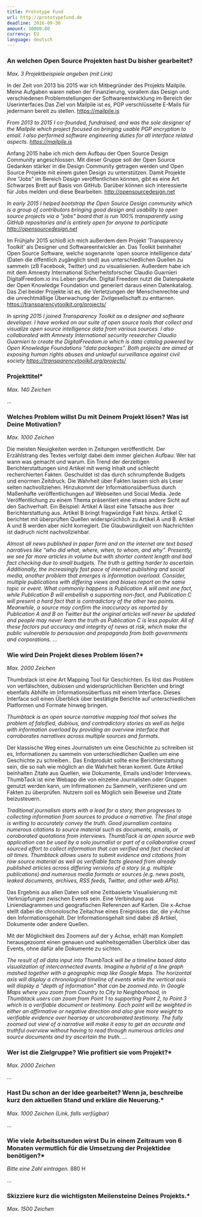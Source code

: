 ```yaml
---
title: Prototype Fund
url: http://prototypefund.de
deadline: 2016-09-30
amount: 30000.00
currency: EU
language: deutsch
---
```


### An welchen Open Source Projekten hast Du bisher gearbeitet?

*Max. 3 Projektbeispiele angeben (mit Link)*


In der Zeit von 2013 bis 2015 war ich Mitbegründer des Projekts Mailpile. Meine Aufgaben waren neben der Finanzierung, vorallem das Design und verschiedenen Problemstellungen der Softwareentwicklung im Bereich der Userinterfaces.Das Ziel von Mailpile ist es, PGP verschlüsselte E-Mails für jedermann bereit zu stellen.
https://mailpile.is

*From 2013 to 2015 I co-founded, fundraised, and was the sole designer of the Mailpile which project focused on bringing usable PGP encryption to email. I also performed software engineering duties for all interface related aspects. https://mailpile.is*


Anfang 2015 habe ich mich dem Aufbau der Open Source Design Community angeschlossen. Mit dieser Gruppe soll der Open Source Gedanken stärker in die Design Community getragen werden und Open Source Projekte mit einem guten Design zu unterstützen. Damit Projekte ihre "Jobs" im Bereich Design veröffentlichen können, gibt es eine Art Schwarzes Brett auf Basis von GitHub. Darüber können sich interessierte für Jobs melden und diese Bearbeiten.
http://opensourcedesign.net

*In early 2015 I helped bootstrap the Open Source Design community which is a group of contributors bringing good design and usability to open source projects via a "jobs" board that is run 100% transparently using GitHub repositories and is entirely open for anyone to participate http://opensourcedesign.net*


Im Frühjahr 2015 schloß ich mich außerdem dem Projekt 'Transparency Toolkit' als Designer und Softwareentwickler an. Das Toolkit beinhaltet Open Source Software, welche sogenannte 'open source intelligence data' (Daten die öffentlich zugänglich sind) aus unterschiedlichen Quellen zu sammeln (zB Facebook, Twitter) und zu visualisierien.
Außerdem habe ich mit dem Amnesty International Sicherheitsforscher Claudio Guarnieri DigitalFreedom.io ins Leben gerufen. Digital Freedom nutzt die Datenpakete der Open Knowledge Foundation und generiert daraus einen Datenkatalog.
Das Ziel beider Projekte ist es, die Verletzungen der Menschenrechte und die unrechtmäßige Überwachung der Zivilgesellschaft zu enttarnen.
https://transparencytoolkit.org/projects/

*In spring 2015 I joined Transparency Toolkit as a designer and software developer. I have worked on our suite of open source tools that collect and visualize open source intelligence data from various sources. I also collaborated with Amnesty International security researcher Claudio Guarnieri to create the DigitalFreedom.io which is data catalog powered by Open Knowledge Foundations "data packages". Both projects are aimed at exposing human rights abuses and unlawful surveillance against civil society https://transparencytoolkit.org/projects/*

### Projekttitel*

*Max. 140 Zeichen*

...

### Welches Problem willst Du mit Deinem Projekt lösen? Was ist Deine Motivation?

*Max. 1000 Zeichen*

Die meisten Neuigkeiten werden in Zeitungen veröffentlicht. Der Erzählstrang des Textes verfolgt dabei dem immer gleichen Aufbau: Wer hat wann was gemacht und warum. Ein Trend der derzeitigen Berichterstattungen sind Artikel mit wenig Inhalt und schlecht recherchierten Fakten. Geschuldet ist das durch schrumpfende Budgets und enormen Zeitdruck. Die Wahrheit über Fakten lassen sich als Leser selten nachvollziehen. Hinzukommt der Informationsüberfluss durch Maßenhafte veröffentlichungen auf Webseiten und Social Media. Jede Veröffentlichung zu einem Thema präsentiert eine etwas andere Sicht auf den Sachverhalt.
Ein Beispiel: Artikel A lässt eine Tatsache aus ihrer Berichterstattung aus. Artikel B bringt fragwürdige Fakt hinzu. Artikel C berichtet mit überprüften Quellen widersprüchlich zu Artikel A und B. Artikel A und B werden aber nicht korregiert. Die Glaubwürdigkeit von Nachrichten ist dadruch nicht nachvollziehbar.

*Almost all news published in paper form and on the internet are text based narratives like "who did what, where, when, to whom, and why". Presently, we see far more articles in volume but with shorter content length and bad fact checking due to small budgets. The truth is getting harder to ascertain. Additionally, the increasingly fast pace of internet publishing and social media, another problem that emerges is information overload. Consider, multiple publications with differing views and biases report on the same topic or event. What commonly happens is Publication A will omit one fact, while Publication B will embellish a supporting non-fact, and Publication C will present a hard fact that is contradictory of the other two points. 
Meanwhile, a source may confirm the inaccuracy as reported by Publication A and B on Twitter but the original articles will never be updated and people may never learn the truth as Publication C is less popular. All of these factors put accuracy and integrity of news at risk, which make the public vulnerable to persausion and propaganda from both governments and corporations.*
...

### Wie wird Dein Projekt dieses Problem lösen?*

*Max. 2000 Zeichen*

Thumbstack ist eine Art Mapping Tool für Geschichten. Es löst das Problem von verfälschten, dubiosen und widersprüchlichen Berichten und bringt ebenfalls Abhilfe im Informationsüberfluss mit einem Interface. Dieses Interface soll einen Überblick über bestätigte Berichte auf unterschiedlichen Platformen und Formate hinweg bringen.

*Thumbtack is an open source narrative mapping tool that solves the problem of falsified, dubious, and contradictory stories as well as helps with information overload by providing an overview interface that corroborates narratives across multiple sources and formats.*

Der klassische Weg eines Journalisten um eine Geschichte zu schreiben ist es, Informationen zu sammeln von unterschiedlichen Quellen um eine Geschichte zu schreiben.. 
Das Endprodukt sollte eine Berichterstattung sein, die so nah wie möglich an die Wahrheit heran kommt. Gute Artikel beinhalten Zitate aus Quellen, wie Dokumente, Emails und/oder Interviews.
ThumbTack ist eine Webapp die von einzelne Journalisten oder Gruppen genutzt werden kann, um Infirmationen zu Sammeln, verifizieren und um Fakten zu überprüfen. Nutzern soll es Möglich sein Beweise und Zitate beizusteuern.


*Traditional journalism starts with a lead for a story, then progresses to collecting information from sources to produce a narrative. The final stage is writing to accurately convey the truth. Good journalism contains numerous citations to source material such as documents, emails, or coroborated quotations from interviews. ThumbTack is an open source web application can be used by a solo journalist or part of a collaborative crowd sourced effort to collect information that can verified and fact checked at all times. Thumbtack allows users to submit evidence and citations from raw source material as well as verifiable facts gleened from already published articles across differing versions of a story (e.g. multiple publications) and numerous media formats or sources (e.g. news posts, leaked documents, archives, RSS feeds, Twitter, and other web APIs).*

Das Ergebnis aus allen Daten soll eine Zeitbasierte Visualisierung mit Verknüpfungen zwischen Events sein. Eine Verbindung aus Liniendiagrammen und geografischen Referenzen auf Karten. Die x-Achse stellt dabei die chronolosche Zeitachse eines Ereignisses dar, die y-Achse den Informationsgehalt. Der Informationsgehalt sind dabei zB Artikel, Dokumente oder andere Quellen.

Mit der Möglichkeit des Zoomens auf der y Achse, erhält man Komplett herausgezoomt einen genauen und wahheitsgemäßen Überblick über das Events, ohne dafür alle Dokumente zu sichten.  

*The result of all data input into ThumbTack will be a timeline based data visualization of interconnected events. Imagine a hybrid of a line graph mashed together with a geographic map like Google Maps. The horizontal axis will display a chronological timeline of events while the vertical axis will display a "depth of information" that can be zoomed into. In Google Maps where you zoom from Country to City to Neighborhood, in Thumbtack users can zoom from Point 1 to supporting Point 2, to Point 3 which is a verifiable document or testimony. Each point will be weighted in either an affirmative or negative direction and also give more weight to verifiable evidence over hearsay or uncoroborated testimony. The fully zoomed out view of a narrative will make it easy to get an accurate and truthful overview without having to read through numerous articles and source documents and try ascertain the truth.*
...

### Wer ist die Zielgruppe? Wie profitiert sie vom Projekt?*

*Max. 2000 Zeichen*

...

### Hast Du schon an der Idee gearbeitet? Wenn ja, beschreibe kurz den aktuellen Stand und erkläre die Neuerung.*

*Max. 1000 Zeichen (Link, falls verfügbar)*

...

### Wie viele Arbeitsstunden wirst Du in einem Zeitraum von 6 Monaten vermutlich für die Umsetzung der Projektidee benötigen?*

*Bitte eine Zahl eintragen.*
880 H

...

### Skizziere kurz die wichtigsten Meilensteine Deines Projekts.*

*Max. 1500 Zeichen*
